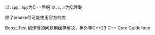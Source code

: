 以`.cpp`,`.hpp`为C++后缀
以`.c`,`.h`为C后缀

除了xmake尽可能使用官方的库

Boost.Test 编译慢的问题用缓存解决，另外等C++23
C++ Core Guidelines